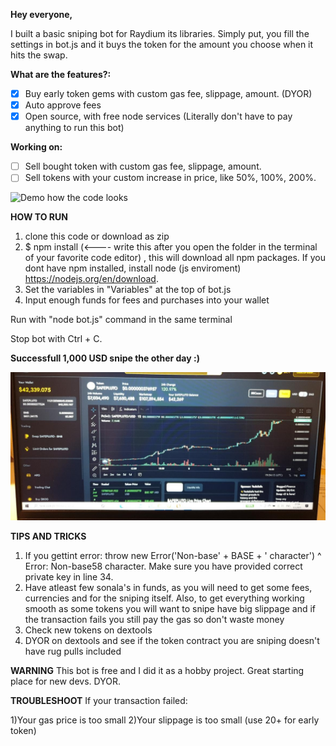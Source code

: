 **Hey everyone,**

I built a basic sniping bot for Raydium its libraries. Simply put, you fill the settings in bot.js and it buys the token for the amount you choose when it hits the swap.

**What are the features?:**

- [x] Buy early token gems with custom gas fee, slippage, amount. (DYOR)
- [x] Auto approve fees
- [x] Open source, with free node services (Literally don't have to pay anything to run this bot)

**Working on:**

- [ ] Sell bought token with custom gas fee, slippage, amount.
- [ ] Sell tokens with your custom increase in price, like 50%, 100%, 200%.

![Demo how the code looks](/images/demo.jpeg)

**HOW TO RUN**

1. clone this code or download as zip
2. $ npm install (<---- write this after you open the folder in the terminal of your favorite code editor) , this will download all npm packages. If you dont have npm installed, install node (js enviroment) https://nodejs.org/en/download.
3. Set the variables in "Variables" at the top of bot.js
4. Input enough funds for fees and purchases into your wallet

Run with "node bot.js" command in the same terminal

Stop bot with Ctrl + C.

**Successfull 1,000 USD snipe the other day :)**

![Successfull Snipe](/images/IMG-20210508-WA0000.jpeg)

**TIPS AND TRICKS**

1. If you gettint error: throw new Error('Non-base' + BASE + ' character')
   ^
   Error: Non-base58 character. Make sure you have provided correct private key in line 34.
2. Have atleast few sonala's in funds, as you will need to get some fees, currencies and for the sniping itself. Also, to get everything working smooth as some tokens you will want to snipe have big slippage and if the transaction fails you still pay the gas so don't waste money
3. Check new tokens on dextools
4. DYOR on dextools and see if the token contract you are sniping doesn't have rug pulls included

**WARNING**
This bot is free and I did it as a hobby project. Great starting place for new devs. DYOR.

**TROUBLESHOOT**
If your transaction failed:

1)Your gas price is too small
2)Your slippage is too small (use 20+ for early token)
